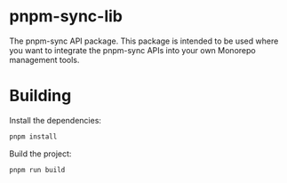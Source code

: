 # pnpm-sync-lib

The pnpm-sync API package. This package is intended to be used where you want to integrate the pnpm-sync APIs into your own Monorepo management tools.

# Building

Install the dependencies:

```bash
pnpm install
```

Build the project:

```bash
pnpm run build
```
